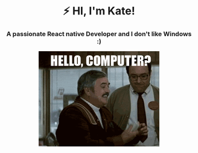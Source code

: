 
<h1 align="center">⚡ HI, I'm Kate! </h1>
<h3 align="center">A passionate React native Developer and I don't like Windows :)  </h3>


<p align="center"> 
  <img src="https://github.com/zvarychkat1/zvarychkat1/blob/master/hello.gif"/>
 
 </p>

